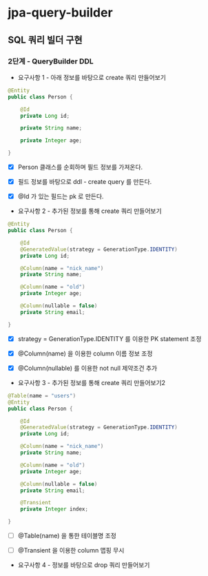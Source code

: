 # jpa-query-builder

## SQL 쿼리 빌더 구현

### 2단계 - QueryBuilder DDL

- 요구사항 1 - 아래 정보를 바탕으로 create 쿼리 만들어보기
```java
@Entity
public class Person {

    @Id
    private Long id;

    private String name;

    private Integer age;

}
```
- [x] Person 클래스를 순회하며 필드 정보를 가져온다.
- [x] 필드 정보를 바탕으로 ddl - create query 를 만든다.
- [x] @Id 가 있는 필드는 pk 로 만든다.


- 요구사항 2 - 추가된 정보를 통해 create 쿼리 만들어보기
```java
@Entity
public class Person {

    @Id
    @GeneratedValue(strategy = GenerationType.IDENTITY)
    private Long id;

    @Column(name = "nick_name")
    private String name;

    @Column(name = "old")
    private Integer age;

    @Column(nullable = false)
    private String email;

}
```
- [x] strategy = GenerationType.IDENTITY 를 이용한 PK statement 조정
- [x] @Column(name) 을 이용한 column 이름 정보 조정
- [x] @Column(nullable) 를 이용한 not null 제약조건 추가


- 요구사항 3 - 추가된 정보를 통해 create 쿼리 만들어보기2
```java
@Table(name = "users")
@Entity
public class Person {

    @Id
    @GeneratedValue(strategy = GenerationType.IDENTITY)
    private Long id;

    @Column(name = "nick_name")
    private String name;

    @Column(name = "old")
    private Integer age;

    @Column(nullable = false)
    private String email;

    @Transient
    private Integer index;

}
```
- [ ] @Table(name) 을 통한 테이블명 조정
- [ ] @Transient 을 이용한 column 맵핑 무시


- 요구사항 4 - 정보를 바탕으로 drop 쿼리 만들어보기
